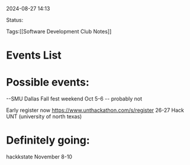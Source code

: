 
2024-08-27 14:13

Status:

Tags:[[Software Development Club Notes]]

# Events List
# Possible events:
--SMU Dallas Fall fest weekend Oct 5-6 -- probably not

Early register now https://www.unthackathon.com/s/register 26-27
Hack UNT (university of north texas)

# Definitely going:
hackkstate November 8-10